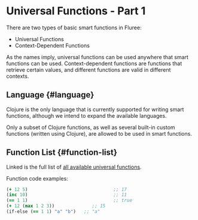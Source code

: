 # Universal Functions - Part 1

There are two types of basic smart functions in Fluree:

- Universal Functions
- Context-Dependent Functions

As the names imply, universal functions can be used anywhere that smart functions can be used. Context-dependent functions are functions that retrieve certain values, and different functions are valid in different contexts.

## Language {#language}

Clojure is the only language that is currently supported for writing smart functions, although we intend to expand the available languages.

Only a subset of Clojure functions, as well as several built-in custom functions (written using Clojure), are allowed to be used in smart functions.

## Function List {#function-list}

Linked is the full list of <a href="/docs/smart-functions#universal-functions" target="_blank">all available universal functions</a>.

Function code examples:

```clj
(+ 12 5)                                ;; 17
(inc 10)                                ;; 11
(== 1 1)                                ;; true
(+ 12 (max 1 2 3))              ;; 15
(if-else (== 1 1) "a" "b")   ;; "a"
```
